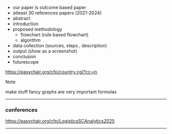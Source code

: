 
- our paper is outcome based paper
- atleast 30 references papers (2021-2024)
- abstract
- introduction
- proposed methodology
	- flowchart (rule based flowchart)
	- algorithm
- data collection (sources, steps , description)
- output (show as a screenshot)
- conclusion
- futurescope

https://easychair.org/cfp/country.cgi?cc=in


> [!NOTE]
> make stuff fancy 
> graphs are very important
> formulas 

---
### conferences

https://easychair.org/cfp/LogisticsSCAnalytics2025



---

